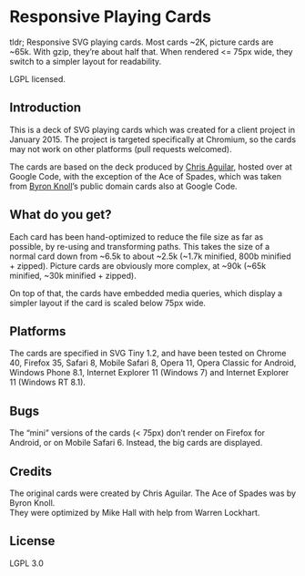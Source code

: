 Responsive Playing Cards
========================

tldr; Responsive SVG playing cards. Most cards ~2K, picture cards are ~65k. With gzip, they’re about half that. When rendered <= 75px wide, they switch to a simpler layout for readability.

LGPL licensed.

Introduction
------------
This is a deck of SVG playing cards which was created for a client project in January 2015. The project is targeted specifically at Chromium, so the cards may not work on other platforms (pull requests welcomed).

The cards are based on the deck produced by [Chris Aguilar](https://code.google.com/p/vectorized-playing-cards/), hosted over at Google Code, with the exception of the Ace of Spades, which was taken from [Byron Knoll](https://code.google.com/p/vector-playing-cards/)’s public domain cards also at Google Code.

What do you get?
----------------
Each card has been hand-optimized to reduce the file size as far as possible, by re-using and transforming paths. This takes the size of a normal card down from ~6.5k to about ~2.5k (~1.7k minified, 800b minified + zipped).  Picture cards are obviously more complex, at ~90k (~65k minified, ~30k minified + zipped).

On top of that, the cards have embedded media queries, which display a simpler layout if the card is scaled below 75px wide.

Platforms
---------
The cards are specified in SVG Tiny 1.2, and have been tested on Chrome 40, Firefox 35, Safari 8, Mobile Safari 8, Opera 11, Opera Classic for Android, Windows Phone 8.1, Internet Explorer 11 (Windows 7) and Internet Explorer 11 (Windows RT 8.1).

Bugs
----
The “mini” versions of the cards (< 75px) don’t render on Firefox for Android, or on Mobile Safari 6. Instead, the big cards are displayed.

Credits
-------

The original cards were created by Chris Aguilar. The Ace of Spades was by Byron Knoll.<br>
They were optimized by Mike Hall with help from Warren Lockhart.

License
-------

LGPL 3.0
